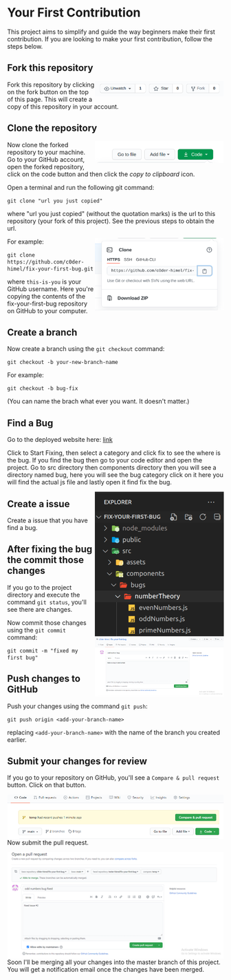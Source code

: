 # Your First Contribution

This project aims to simplify and guide the way beginners make their first contribution. If you are looking to make your first contribution, follow the steps below.

## Fork this repository

<img align="right" width="300" src="./src/assets/images/README/fork1.png" alt="fork repository" />

Fork this repository by clicking on the fork button on the top of this page.
This will create a copy of this repository in your account.

## Clone the repository

<img align="right" width="300" src="./src/assets/images/README/clone1.png" alt="clone repository" />

Now clone the forked repository to your machine. Go to your GitHub account, open the forked repository, click on the code button and then click the _copy to clipboard_ icon.

Open a terminal and run the following git command:

```
git clone "url you just copied"
```

where "url you just copied" (without the quotation marks) is the url to this repository (your fork of this project). See the previous steps to obtain the url.

<img align="right" width="300" src="./src/assets/images/README/clone2.png" alt="clone" />

For example:

```
git clone https://github.com/c0der-himel/fix-your-first-bug.git
```

where `this-is-you` is your GitHub username. Here you're copying the contents of the fix-your-first-bug repository on GitHub to your computer.

## Create a branch

Now create a branch using the `git checkout` command:

```
git checkout -b your-new-branch-name
```

For example:

```
git checkout -b bug-fix
```

(You can name the brach what ever you want. It doesn't matter.)

## Find a Bug

Go to the deployed website here: [link](https://relaxed-hopper-ce959a.netlify.app/)

Click to Start Fixing, then select a category and click fix to see the where is the bug. If you find the bug then go to your code editor and open the project. Go to src directory then components directory then you will see a directory named bug, here you will see the bug category click on it here you will find the actual js file and lastly open it find fix the bug.

<img align="right" width="300" src="./src/assets/images/README/bug.png" alt="bug" />

## Create a issue

Create a issue that you have find a bug.

<img align="right" width="300" src="./src/assets/images/README/issue.png" alt="issue" />

## After fixing the bug the commit those changes

If you go to the project directory and execute the command `git status`, you'll see there are changes.

Now commit those changes using the `git commit` command:

```
git commit -m "fixed my first bug"
```

## Push changes to GitHub

Push your changes using the command `git push`:

```
git push origin <add-your-branch-name>
```

replacing `<add-your-branch-name>` with the name of the branch you created earlier.

## Submit your changes for review

If you go to your repository on GitHub, you'll see a `Compare & pull request` button. Click on that button.

<img style="float: right;" src="./src/assets/images/README/compare.png" alt="create a pull request" />

Now submit the pull request.

<img style="float: right;" src="./src/assets/images/README/pull.png" alt="submit pull request" />

Soon I'll be merging all your changes into the master branch of this project. You will get a notification email once the changes have been merged.
